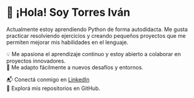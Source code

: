 # 👋 ¡Hola! Soy Torres Iván

Actualmente estoy aprendiendo Python de forma autodidacta. Me gusta practicar resolviendo ejercicios y creando pequeños proyectos que me permiten mejorar mis habilidades en el lenguaje.

💡 Me apasiona el aprendizaje continuo y estoy abierto a colaborar en proyectos innovadores.  
🚀 Me adapto fácilmente a nuevos desafíos y entornos.

📬 Conectá conmigo en [LinkedIn]([[https://www.linkedin.com/in/ivan-torres1])  
🔎 Explorá mis repositorios en GitHub.
